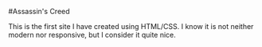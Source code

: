 #Assassin's Creed

This is the first site I have created using HTML/CSS.
I know it is not neither modern nor responsive, but I consider it quite nice.
 
